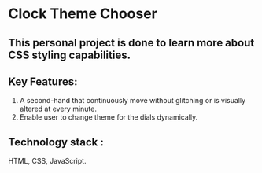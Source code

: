 # Clock Theme Chooser

## This personal project is done to learn more about CSS styling capabilities.

## Key Features:
1. A second-hand that continuously move without glitching or is visually altered at every minute.
2. Enable user to change theme for the dials dynamically.

## Technology stack : 
HTML, CSS, JavaScript.
